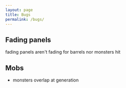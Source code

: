```yaml
---
layout: page
title: Bugs
permalink: /bugs/
---
```

## Fading panels

fading panels aren't fading for barrels nor monsters hit



## Mobs

* monsters overlap at generation

